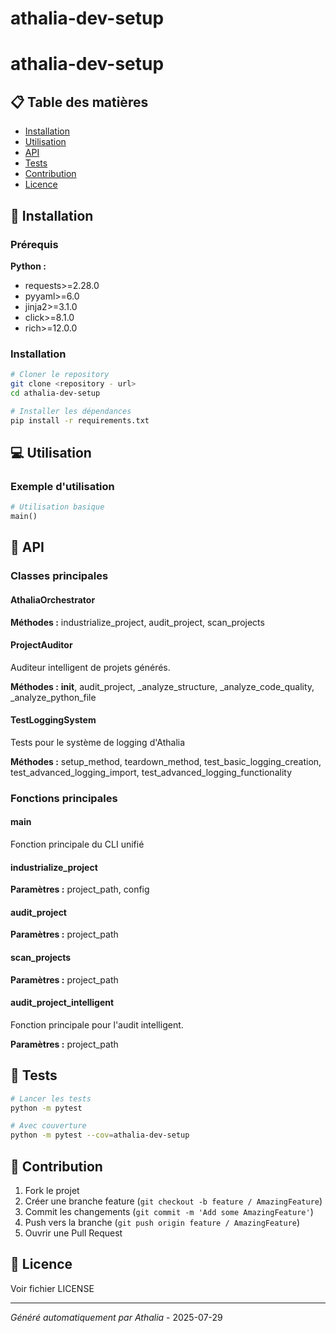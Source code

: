 # athalia-dev-setup

# athalia-dev-setup

## 📋 Table des matières

- [Installation](#installation)
- [Utilisation](#utilisation)
- [API](#api)
- [Tests](#tests)
- [Contribution](#contribution)
- [Licence](#licence)

## 🚀 Installation

### Prérequis
**Python :**
- requests>=2.28.0
- pyyaml>=6.0
- jinja2>=3.1.0
- click>=8.1.0
- rich>=12.0.0

### Installation

```bash
# Cloner le repository
git clone <repository - url>
cd athalia-dev-setup

# Installer les dépendances
pip install -r requirements.txt
```

## 💻 Utilisation
### Exemple d'utilisation

```python
# Utilisation basique
main()
```

## 🔧 API
### Classes principales

#### AthaliaOrchestrator

**Méthodes :** industrialize_project, audit_project, scan_projects

#### ProjectAuditor

Auditeur intelligent de projets générés.

**Méthodes :** __init__, audit_project, _analyze_structure, _analyze_code_quality, _analyze_python_file

#### TestLoggingSystem

Tests pour le système de logging d'Athalia

**Méthodes :** setup_method, teardown_method, test_basic_logging_creation, test_advanced_logging_import, test_advanced_logging_functionality

### Fonctions principales

#### main

Fonction principale du CLI unifié

#### industrialize_project

**Paramètres :** project_path, config

#### audit_project

**Paramètres :** project_path

#### scan_projects

**Paramètres :** project_path

#### audit_project_intelligent

Fonction principale pour l'audit intelligent.

**Paramètres :** project_path

## 🧪 Tests

```bash
# Lancer les tests
python -m pytest

# Avec couverture
python -m pytest --cov=athalia-dev-setup
```

## 🤝 Contribution

1. Fork le projet
2. Créer une branche feature (`git checkout -b feature / AmazingFeature`)
3. Commit les changements (`git commit -m 'Add some AmazingFeature'`)
4. Push vers la branche (`git push origin feature / AmazingFeature`)
5. Ouvrir une Pull Request

## 📄 Licence

Voir fichier LICENSE

---
*Généré automatiquement par Athalia* - 2025-07-29
